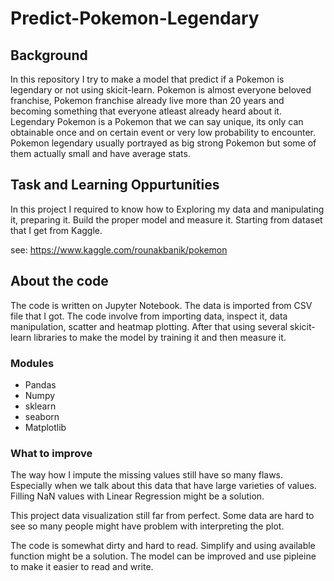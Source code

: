 # Predict-Pokemon-Legendary

## Background
In this repository I try to make a model that predict if a Pokemon is legendary or not using skicit-learn. Pokemon is almost everyone beloved franchise, Pokemon franchise already live more than 20 years and becoming something that everyone atleast already heard about it. Legendary Pokemon is a Pokemon that we can say unique, its only can obtainable once and on certain event or very low probability to encounter. Pokemon legendary usually portrayed as big strong Pokemon but some of them actually small and have average stats.


## Task and Learning Oppurtunities
In this project I required to know how to Exploring my data and manipulating it, preparing it. Build the proper model and measure it. Starting from dataset that I get from Kaggle.

see: https://www.kaggle.com/rounakbanik/pokemon

## About the code
The code is written on Jupyter Notebook. The data is imported from CSV file that I got. The code involve from importing data, inspect it, data manipulation, scatter and heatmap plotting. After that using several skicit-learn libraries to make the model by training it and then measure it.

### Modules
- Pandas
- Numpy
- sklearn
- seaborn
- Matplotlib

### What to improve
The way how I impute the missing values still have so many flaws. Especially when we talk about this data that have large varieties of values. Filling NaN values with Linear Regression might be a solution.

This project data visualization still far from perfect. Some data are hard to see so many people might have problem with interpreting the plot.

The code is somewhat dirty and hard to read. Simplify and using available function might be a solution. The model can be improved and use pipleine to make it easier to read and write.

